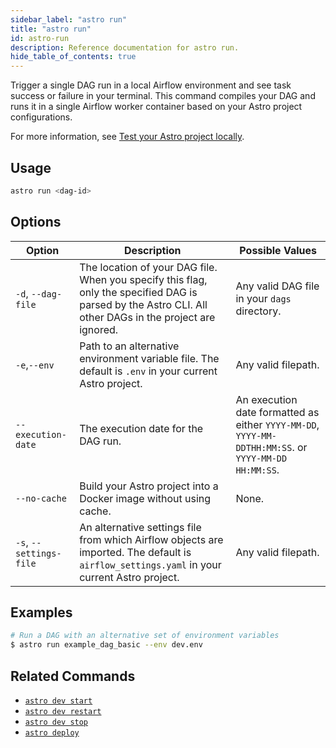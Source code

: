 ```yaml
---
sidebar_label: "astro run"
title: "astro run"
id: astro-run
description: Reference documentation for astro run.
hide_table_of_contents: true
---
```


Trigger a single DAG run in a local Airflow environment and see task success or failure in your terminal. This command compiles your DAG and runs it in a single Airflow worker container based on your Astro project configurations.

For more information, see [Test your Astro project locally](cli/test-your-astro-project-locally.md).


## Usage

```sh
astro run <dag-id>
```

## Options

| Option                  | Description                                                                                                                                 | Possible Values                            |
| ----------------------- | ------------------------------------------------------------------------------------------------------------------------------------------- | ------------------------------------------ |
| `-d`, `--dag-file` | The location of your DAG file. When you specify this flag, only the specified DAG is parsed by the Astro CLI. All other DAGs in the project are ignored.| Any valid DAG file in your `dags` directory. |
| `-e`,`--env`            | Path to an alternative environment variable file. The default is `.env` in your current Astro project.                                      | Any valid filepath.                         |
| `--execution-date`            | The execution date for the DAG run.                                      | An execution date formatted as either `YYYY-MM-DD`, `YYYY-MM-DDTHH:MM:SS`. or `YYYY-MM-DD HH:MM:SS`.                        |
| `--no-cache`            | Build your Astro project into a Docker image without using cache.                                                                           | None.                                       |
| `-s`, `--settings-file` | An alternative settings file from which Airflow objects are imported. The default is `airflow_settings.yaml` in your current Astro project. | Any valid filepath. |

## Examples

```sh
# Run a DAG with an alternative set of environment variables
$ astro run example_dag_basic --env dev.env
```

## Related Commands

- [`astro dev start`](cli/astro-dev-start.md)
- [`astro dev restart`](cli/astro-dev-restart.md)
- [`astro dev stop`](cli/astro-dev-stop.md)
- [`astro deploy`](cli/astro-deploy.md)